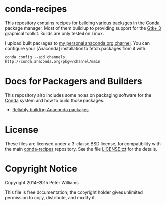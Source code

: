 conda-recipes
=============

This repository contains recipes for building various packages in the [Conda]
package manager. Most of them build up to providing support for the [Gtk+ 3]
graphical toolkit. Builds are only tested on Linux.

[Conda]: http://conda.pydata.org/
[Gtk+ 3]: http://www.gtk.org/

I upload built packages to [my personal anaconda.org channel]. You can
configure your [Anaconda] installation to fetch packages from it with:

```
conda config --add channels http://conda.anaconda.org/pkgw/channel/main
```

[my personal anaconda.org channel]: https://anaconda.org/pkgw/


Docs for Packagers and Builders
===============================

This repository also includes some notes on packaging software for the [Conda]
system and how to build those packages.

* [Reliably building Anaconda packages](how-it-all-works.md)


License
=======

These files are licensed under a 3-clause BSD license, for compatibility with
the main [conda-recipes] repository. See the file [LICENSE.txt](LICENSE.txt)
for the details.

[conda-recipes]: https://github.com/conda/conda-recipes


Copyright Notice
================

Copyright 2014–2015 Peter Williams

This file is free documentation; the copyright holder gives unlimited
permission to copy, distribute, and modify it.
